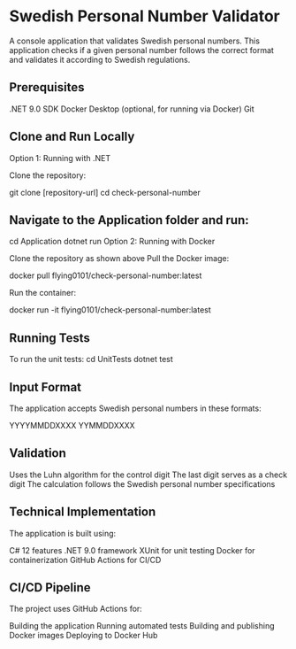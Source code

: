 # Swedish Personal Number Validator
A console application that validates Swedish personal numbers. This application checks if a given personal number follows the correct format and validates it according to Swedish regulations.

## Prerequisites

.NET 9.0 SDK
Docker Desktop (optional, for running via Docker)
Git

## Clone and Run Locally
Option 1: Running with .NET

Clone the repository:

git clone [repository-url]
cd check-personal-number

## Navigate to the Application folder and run:

cd Application
dotnet run
Option 2: Running with Docker

Clone the repository as shown above
Pull the Docker image:

docker pull flying0101/check-personal-number:latest

Run the container:

docker run -it flying0101/check-personal-number:latest

## Running Tests
To run the unit tests:
cd UnitTests
dotnet test


## Input Format
The application accepts Swedish personal numbers in these formats:

YYYYMMDDXXXX
YYMMDDXXXX


## Validation

Uses the Luhn algorithm for the control digit
The last digit serves as a check digit
The calculation follows the Swedish personal number specifications



## Technical Implementation
The application is built using:

C# 12 features
.NET 9.0 framework
XUnit for unit testing
Docker for containerization
GitHub Actions for CI/CD

## CI/CD Pipeline
The project uses GitHub Actions for:

Building the application
Running automated tests
Building and publishing Docker images
Deploying to Docker Hub
